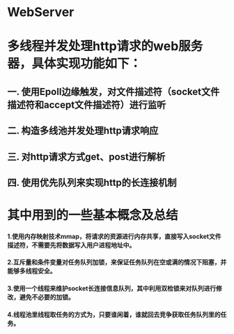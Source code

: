 # WebServer
# 多线程并发处理http请求的web服务器，具体实现功能如下：

## 一. 使用Epoll边缘触发，对文件描述符（socket文件描述符和accept文件描述符）进行监听
## 二. 构造多线池并发处理http请求响应
## 三. 对http请求方式get、post进行解析
## 四. 使用优先队列来实现http的长连接机制

# 其中用到的一些基本概念及总结
#### 1.使用内存映射技术mmap，将请求的资源进行内存共享，直接写入socket文件描述符，不需要先将数据写入用户进程地址中。
#### 2.互斥量和条件变量对任务队列加锁，来保证任务队列在空或满的情况下阻塞，并能够多线程安全。
#### 3.使用一个线程来维护socket长连接信息队列，其中利用双检锁来对队列进行修改，避免不必要的加锁。
#### 4.线程池里线程取任务的方式为，只要谁闲着，谁就回去竞争获取任务队列里的任务。
